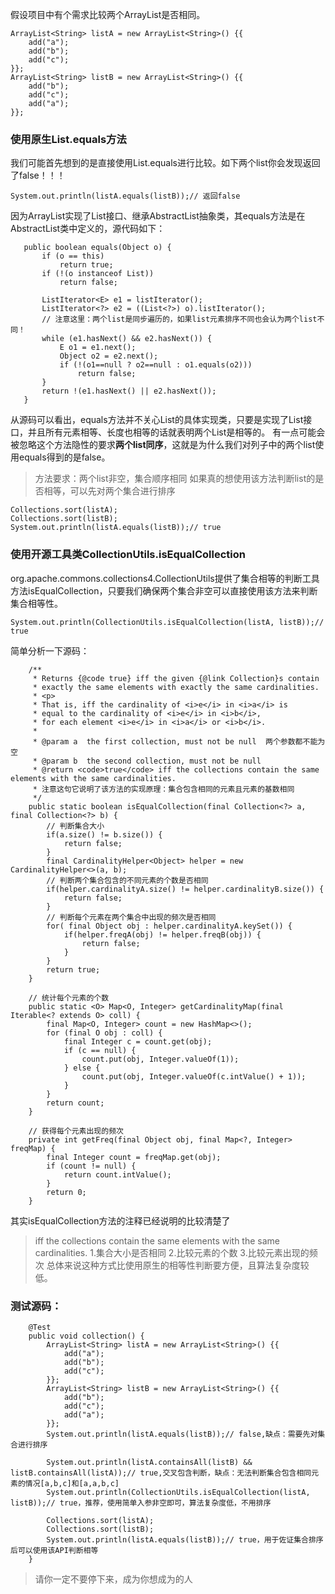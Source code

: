 假设项目中有个需求比较两个ArrayList是否相同。
```
ArrayList<String> listA = new ArrayList<String>() {{
    add("a");
    add("b");
    add("c");
}};
ArrayList<String> listB = new ArrayList<String>() {{
    add("b");
    add("c");
    add("a");
}};
```
### 使用原生List.equals方法
我们可能首先想到的是直接使用List.equals进行比较。如下两个list你会发现返回了false！！！
```
System.out.println(listA.equals(listB));// 返回false
```
因为ArrayList实现了List接口、继承AbstractList抽象类，其equals方法是在AbstractList类中定义的，源代码如下：
 ```
    public boolean equals(Object o) {
        if (o == this)
            return true;
        if (!(o instanceof List))
            return false;

        ListIterator<E> e1 = listIterator();
        ListIterator<?> e2 = ((List<?>) o).listIterator();
        // 注意这里：两个list是同步遍历的，如果list元素排序不同也会认为两个list不同！
        while (e1.hasNext() && e2.hasNext()) {
            E o1 = e1.next();
            Object o2 = e2.next();
            if (!(o1==null ? o2==null : o1.equals(o2)))
                return false;
        }
        return !(e1.hasNext() || e2.hasNext());
    }
```
从源码可以看出，equals方法并不关心List的具体实现类，只要是实现了List接口，并且所有元素相等、长度也相等的话就表明两个List是相等的。
有一点可能会被忽略这个方法隐性的要求**两个list同序**，这就是为什么我们对列子中的两个list使用equals得到的是false。

>方法要求：两个list非空，集合顺序相同
如果真的想使用该方法判断list的是否相等，可以先对两个集合进行排序
```
Collections.sort(listA);
Collections.sort(listB);
System.out.println(listA.equals(listB));// true
```
### 使用开源工具类CollectionUtils.isEqualCollection
org.apache.commons.collections4.CollectionUtils提供了集合相等的判断工具方法isEqualCollection，只要我们确保两个集合非空可以直接使用该方法来判断集合相等性。
```
System.out.println(CollectionUtils.isEqualCollection(listA, listB));// true
```
简单分析一下源码：
```
    /**
     * Returns {@code true} iff the given {@link Collection}s contain
     * exactly the same elements with exactly the same cardinalities.
     * <p>
     * That is, iff the cardinality of <i>e</i> in <i>a</i> is
     * equal to the cardinality of <i>e</i> in <i>b</i>,
     * for each element <i>e</i> in <i>a</i> or <i>b</i>.
     *
     * @param a  the first collection, must not be null  两个参数都不能为空
     * @param b  the second collection, must not be null
     * @return <code>true</code> iff the collections contain the same elements with the same cardinalities.
     * 注意这句它说明了该方法的实现原理：集合包含相同的元素且元素的基数相同
     */
    public static boolean isEqualCollection(final Collection<?> a, final Collection<?> b) {
        // 判断集合大小
        if(a.size() != b.size()) {
            return false;
        }
        final CardinalityHelper<Object> helper = new CardinalityHelper<>(a, b);
        // 判断两个集合包含的不同元素的个数是否相同
        if(helper.cardinalityA.size() != helper.cardinalityB.size()) {
            return false;
        }
        // 判断每个元素在两个集合中出现的频次是否相同
        for( final Object obj : helper.cardinalityA.keySet()) {
            if(helper.freqA(obj) != helper.freqB(obj)) {
                return false;
            }
        }
        return true;
    }
    
    // 统计每个元素的个数
    public static <O> Map<O, Integer> getCardinalityMap(final Iterable<? extends O> coll) {
        final Map<O, Integer> count = new HashMap<>();
        for (final O obj : coll) {
            final Integer c = count.get(obj);
            if (c == null) {
                count.put(obj, Integer.valueOf(1));
            } else {
                count.put(obj, Integer.valueOf(c.intValue() + 1));
            }
        }
        return count;
    }
    
    // 获得每个元素出现的频次
    private int getFreq(final Object obj, final Map<?, Integer> freqMap) {
        final Integer count = freqMap.get(obj);
        if (count != null) {
            return count.intValue();
        }
        return 0;
    }    
```
其实isEqualCollection方法的注释已经说明的比较清楚了 
>iff the collections contain the same elements with the same cardinalities.
1.集合大小是否相同
2.比较元素的个数
3.比较元素出现的频次
总体来说这种方式比使用原生的相等性判断要方便，且算法复杂度较低。

### 测试源码：
```
    @Test
    public void collection() {
        ArrayList<String> listA = new ArrayList<String>() {{
            add("a");
            add("b");
            add("c");
        }};
        ArrayList<String> listB = new ArrayList<String>() {{
            add("b");
            add("c");
            add("a");
        }};
        System.out.println(listA.equals(listB));// false,缺点：需要先对集合进行排序

        System.out.println(listA.containsAll(listB) && listB.containsAll(listA));// true,交叉包含判断，缺点：无法判断集合包含相同元素的情况[a,b,c]和[a,a,b,c]
        System.out.println(CollectionUtils.isEqualCollection(listA, listB));// true，推荐，使用简单入参非空即可，算法复杂度低，不用排序

        Collections.sort(listA);
        Collections.sort(listB);
        System.out.println(listA.equals(listB));// true，用于佐证集合排序后可以使用该API判断相等
    }
```

> 请你一定不要停下来，成为你想成为的人